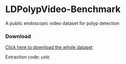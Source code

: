 # LDPolypVideo-Benchmark
A public endoscopic video dataset for polyp detection
### Download
[Click here to download the whole dataset](https://pan.baidu.com/s/1so6Sj1FJ87vsipWLpCSscA)

Extraction code: ustc
